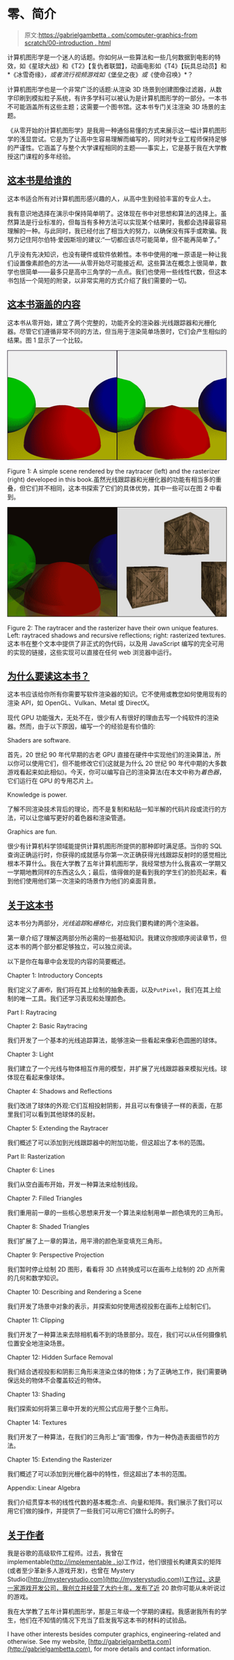 # 零、简介

> 原文:[https://gabrielgambetta . com/computer-graphics-from scratch/00-introduction . html](https://gabrielgambetta.com/computer-graphics-from-scratch/00-introduction.html)

计算机图形学是一个迷人的话题。你如何从一些算法和一些几何数据到电影的特效，如《星球大战》和《T2》【复仇者联盟】，动画电影如《T4》【玩具总动员】和*《冰雪奇缘》*，或者流行视频游戏如*《堡垒之夜》*或*《使命召唤》*？

计算机图形学也是一个非常广泛的话题:从渲染 3D 场景到创建图像过滤器，从数字印刷到模拟粒子系统，有许多学科可以被认为是计算机图形学的一部分。一本书不可能涵盖所有这些主题；这需要一个图书馆。这本书专门关注渲染 3D 场景的主题。

《从零开始的计算机图形学》是我用一种通俗易懂的方式来展示这一幅计算机图形学的浅显尝试。它是为了让高中生容易理解而编写的，同时对专业工程师保持足够的严谨性。它涵盖了与整个大学课程相同的主题——事实上，它是基于我在大学教授这门课程的多年经验。

## [这本书是给谁的](#who-this-book-is-for)

这本书适合所有对计算机图形感兴趣的人，从高中生到经验丰富的专业人士。

我有意识地选择在演示中保持简单明了。这体现在书中对思想和算法的选择上。虽然算法是行业标准的，但每当有多种方法可以实现某个结果时，我都会选择最容易理解的一种。与此同时，我已经付出了相当大的努力，以确保没有挥手或欺骗。我努力记住阿尔伯特·爱因斯坦的建议:“一切都应该尽可能简单，但不能再简单了。”

几乎没有先决知识，也没有硬件或软件依赖性。本书中使用的唯一原语是一种让我们设置像素颜色的方法——从零开始尽可能接近*和*。这些算法在概念上很简单，数学也很简单——最多只是高中三角学的一点点。我们也使用一些线性代数，但这本书包括一个简短的附录，以非常实用的方式介绍了我们需要的一切。

## [这本书涵盖的内容](#what-this-book-covers)

这本书从零开始，建立了两个完整的，功能齐全的渲染器:光线跟踪器和光栅化器。尽管它们遵循非常不同的方法，但当用于渲染简单场景时，它们会产生相似的结果。图 1 显示了一个比较。

![Figure 1: A simple scene rendered by the raytracer (left) and the rasterizer (right) developed in this book.](img/4af6b4ef7383aa299b04fa7f3bda8b6c.png)

Figure 1: A simple scene rendered by the raytracer (left) and the rasterizer (right) developed in this book.虽然光线跟踪器和光栅化器的功能有相当多的重叠，但它们并不相同，这本书探索了它们的具体优势，其中一些可以在图 2 中看到。

![Figure 2: The raytracer and the rasterizer have their own unique features. Left: raytraced shadows and recursive reflections; right: rasterized textures.](img/8c92e2f2e61961e0ba436fdea5a39475.png)

Figure 2: The raytracer and the rasterizer have their own unique features. Left: raytraced shadows and recursive reflections; right: rasterized textures.这本书在整个文本中提供了非正式的伪代码，以及用 JavaScript 编写的完全可用的实现的链接，这些实现可以直接在任何 web 浏览器中运行。

## [为什么要读这本书？](#why-read-this)

这本书应该给你所有你需要写软件渲染器的知识。它不使用或教您如何使用现有的渲染 API，如 OpenGL、Vulkan、Metal 或 DirectX。

现代 GPU 功能强大，无处不在，很少有人有很好的理由去写一个纯软件的渲染器。然而，由于以下原因，编写一个的经验是有价值的:

Shaders are software.

首先，20 世纪 90 年代早期的古老 GPU 直接在硬件中实现他们的渲染算法，所以你可以使用它们，但不能修改它们(这就是为什么 20 世纪 90 年代中期的大多数游戏看起来如此相似)。今天，你可以编写自己的渲染算法(在本文中称为*着色器*，它们运行在 GPU 的专用芯片上。

Knowledge is power.

了解不同渲染技术背后的理论，而不是复制和粘贴一知半解的代码片段或流行的方法，可以让您编写更好的着色器和渲染管道。

Graphics are fun.

很少有计算机科学领域能提供计算机图形所提供的那种即时满足感。当你的 SQL 查询正确运行时，你获得的成就感与你第一次正确获得光线跟踪反射时的感觉相比根本不算什么。我在大学教了五年计算机图形学，我经常想为什么我喜欢一学期又一学期地教同样的东西这么久；最后，值得做的是看到我的学生们的脸亮起来，看到他们使用他们第一次渲染的场景作为他们的桌面背景。

## [关于这本书](#about-this-book)

这本书分为两部分，*光线追踪*和*栅格化*，对应我们要构建的两个渲染器。

第一章介绍了理解这两部分所必需的一些基础知识。我建议你按顺序阅读章节，但这本书的两个部分都足够独立，可以独立阅读。

以下是你在每章中会发现的内容的简要概述。

Chapter 1: Introductory Concepts

我们定义了*画布*，我们将在其上绘制的抽象表面，以及`PutPixel`，我们在其上绘制的唯一工具。我们还学习表现和处理颜色。

Part I: Raytracing

Chapter 2: Basic Raytracing

我们开发了一个基本的光线追踪算法，能够渲染一些看起来像彩色圆圈的球体。

Chapter 3: Light

我们建立了一个光线与物体相互作用的模型，并扩展了光线跟踪器来模拟光线。球体现在看起来像球体。

Chapter 4: Shadows and Reflections

我们改进了球体的外观:它们互相投射阴影，并且可以有像镜子一样的表面，在那里我们可以看到其他球体的反射。

Chapter 5: Extending the Raytracer

我们概述了可以添加到光线跟踪器中的附加功能，但这超出了本书的范围。

Part II: Rasterization

Chapter 6: Lines

我们从空白画布开始，开发一种算法来绘制线段。

Chapter 7: Filled Triangles

我们重用前一章的一些核心思想来开发一个算法来绘制用单一颜色填充的三角形。

Chapter 8: Shaded Triangles

我们扩展了上一章的算法，用平滑的颜色渐变填充三角形。

Chapter 9: Perspective Projection

我们暂时停止绘制 2D 图形，看看将 3D 点转换成可以在画布上绘制的 2D 点所需的几何和数学知识。

Chapter 10: Describing and Rendering a Scene

我们开发了场景中对象的表示，并探索如何使用透视投影在画布上绘制它们。

Chapter 11: Clipping

我们开发了一种算法来去除相机看不到的场景部分。现在，我们可以从任何摄像机位置安全地渲染场景。

Chapter 12: Hidden Surface Removal

我们结合透视投影和阴影三角形来渲染立体的物体；为了正确地工作，我们需要确保远处的物体不会覆盖较近的物体。

Chapter 13: Shading

我们探索如何将第三章中开发的光照公式应用于整个三角形。

Chapter 14: Textures

我们开发了一种算法，在我们的三角形上“画”图像，作为一种伪造表面细节的方法。

Chapter 15: Extending the Rasterizer

我们概述了可以添加到光栅化器中的特性，但这超出了本书的范围。

Appendix: Linear Algebra

我们介绍贯穿本书的线性代数的基本概念:点、向量和矩阵。我们展示了我们可以用它们做的操作，并提供了一些我们可以用它们做什么的例子。

## [关于作者](#about-the-author)

我是谷歌的高级软件工程师。过去，我曾在 implementable([http://implementable . io](http://improbable.io))工作过，他们很擅长构建真实的矩阵(或者至少革新多人游戏开发)，也曾在 Mystery Studio([http://mysterystudio.com](http://mysterystudio.com))工作过，这是一家游戏开发公司，我创立并经营了大约十年，发布了近 20 款你可能从未听说过的游戏。

我在大学教了五年计算机图形学，那是三年级一个学期的课程。我感谢我所有的学生，他们在不知情的情况下充当了启发我写这本书的材料的试验品。

I have other interests besides computer graphics, engineering-related and otherwise. See my website, [http://gabrielgambetta.com](http://gabrielgambetta.com), for more details and contact information.